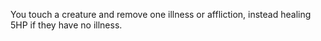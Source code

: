 You touch a creature and remove one illness or affliction, instead healing 5HP if they have no illness.
